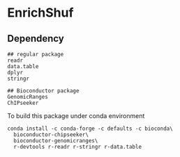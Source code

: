# EnrichShuf

## Dependency

```
## regular package
readr
data.table
dplyr
stringr

## Bioconductor package
GenomicRanges
ChIPseeker
```

To build this package under conda environment

```
conda install -c conda-forge -c defaults -c bioconda\
  bioconductor-chipseeker\
  bioconductor-genomicranges\
  r-devtools r-readr r-stringr r-data.table
```



